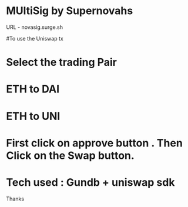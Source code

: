 # MUltiSig by Supernovahs

URL - novasig.surge.sh

#To use the Uniswap tx

# Select the trading Pair

# ETH to DAI

# ETH to UNI

# First click on approve button . Then Click on the Swap button.

# Tech used : Gundb + uniswap sdk

Thanks
